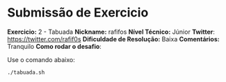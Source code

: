 # Submissão de Exercicio

**Exercicio:** 2 - Tabuada
**Nickname:** rafifos
**Nível Técnico:** Júnior
**Twitter**: https://twitter.com/rafif0s
**Dificuldade de Resolução:** Baixa
**Comentários:** Tranquilo
**Como rodar o desafio**:

Use o comando abaixo:

```shell-session
./tabuada.sh
```

